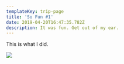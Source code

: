 ```yaml
---
templateKey: trip-page
title: 'So Fun #1'
date: 2019-04-20T16:47:35.782Z
description: It was fun. Get out of my ear.
---
```

This is what I did.

![](/img/zion.jpg)

